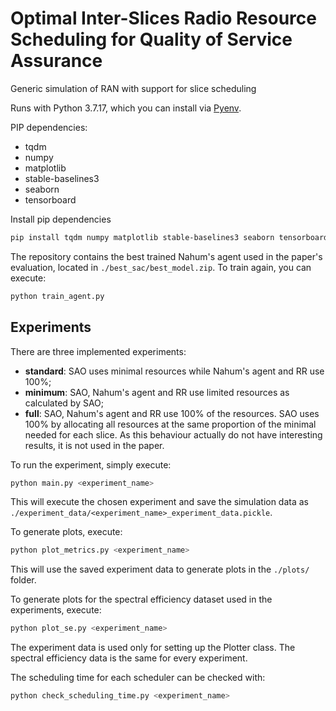 # Optimal Inter-Slices Radio Resource Scheduling for Quality of Service Assurance
Generic simulation of RAN with support for slice scheduling

Runs with Python 3.7.17, which you can install via [Pyenv](https://github.com/pyenv/pyenv).

PIP dependencies:
- tqdm
- numpy
- matplotlib
- stable-baselines3
- seaborn
- tensorboard

Install pip dependencies
```bash
pip install tqdm numpy matplotlib stable-baselines3 seaborn tensorboard
```

The repository contains the best trained Nahum's agent used in the paper's evaluation, located in `./best_sac/best_model.zip`. To train again, you can execute:
```bash
python train_agent.py
```

## Experiments
There are three implemented experiments:
- **standard**: SAO uses minimal resources while Nahum's agent and RR use 100%;
- **minimum**: SAO, Nahum's agent and RR use limited resources as calculated by SAO;
- **full**: SAO, Nahum's agent and RR use 100% of the resources. SAO uses 100% by allocating all resources at the same proportion of the minimal needed for each slice. As this behaviour actually do not have interesting results, it is not used in the paper.

To run the experiment, simply execute:
```bash
python main.py <experiment_name>
```

This will execute the chosen experiment and save the simulation data as `./experiment_data/<experiment_name>_experiment_data.pickle`.

To generate plots, execute:
```bash
python plot_metrics.py <experiment_name>
```
This will use the saved experiment data to generate plots in the `./plots/` folder.

To generate plots for the spectral efficiency dataset used in the experiments, execute:
```bash
python plot_se.py <experiment_name>
```
The experiment data is used only for setting up the Plotter class. The spectral efficiency data is the same for every experiment.

The scheduling time for each scheduler can be checked with:
```bash
python check_scheduling_time.py <experiment_name>
```

